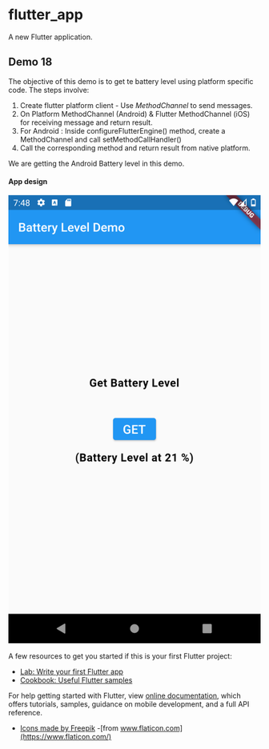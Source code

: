 # flutter_app

A new Flutter application.

## Demo 18

The objective of this demo is to get te battery level using platform specific code. The steps involve:

1) Create flutter platform client - Use _MethodChannel_ to send messages.
2) On Platform MethodChannel (Android) & Flutter MethodChannel (iOS) for receiving message and return result.
3) For Android :
Inside configureFlutterEngine() method, create a MethodChannel and call setMethodCallHandler()
4) Call the corresponding method and return result from native platform.

We are getting the Android Battery level in this demo.

#### App design ####
![picture alt](https://raw.githubusercontent.com/HimanshuSharma13/Flutter/feature_d18_battery_level_platform/screens/home1.png "App design screens")


A few resources to get you started if this is your first Flutter project:

- [Lab: Write your first Flutter app](https://flutter.dev/docs/get-started/codelab)
- [Cookbook: Useful Flutter samples](https://flutter.dev/docs/cookbook)

For help getting started with Flutter, view 
[online documentation](https://flutter.dev/docs), which offers tutorials,
samples, guidance on mobile development, and a full API reference.

- [Icons made by Freepik](https://www.freepik.com)
 -[from www.flaticon.com](https://www.flaticon.com/)
